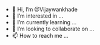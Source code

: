 - 👋 Hi, I’m @Vijaywankhade
- 👀 I’m interested in ...
- 🌱 I’m currently learning ...
- 💞️ I’m looking to collaborate on ...
- 📫 How to reach me ...

<!---
Vijaywankhade/Vijaywankhade is a ✨ special ✨ repository because its `README.md` (this file) appears on your GitHub profile.
You can click the Preview link to take a look at your changes.
--->
